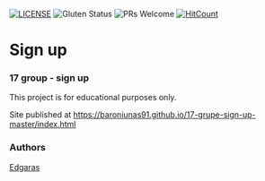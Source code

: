 [![LICENSE](https://img.shields.io/badge/license-MIT-blue.svg?style=flat-square)](https://github.com/belauzas/HTML5-website-template/blob/master/LICENSE.md)
![Gluten Status](https://img.shields.io/badge/Gluten-Free-green.svg)
![PRs Welcome](https://img.shields.io/badge/PRs-welcome-brightgreen.svg)
[![HitCount](http://hits.dwyl.com/front-end-by-rimantas/17-grupe-sign-up.svg)](http://hits.dwyl.com/front-end-by-rimantas/17-grupe-sign-up)

# Sign up
### 17 group - sign up

This project is for educational purposes only.

Site published at https://baroniunas91.github.io/17-grupe-sign-up-master/index.html

### Authors
[Edgaras](https://github.com/baroniunas91)
